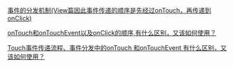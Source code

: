 [事件的分发机制(View篇因此事件传递的顺序是先经过onTouch，再传递到onClick)](http://www.mamicode.com/info-detail-842562.html)

[onTouch和onTouchEvent以及onClick的顺序,有什么区别，又该如何使用？](https://blog.csdn.net/fenganit/article/details/53750265)

[Touch事件传递流程、事件分发中的onTouch 和onTouchEvent 有什么区别，又该如何使用？](https://blog.csdn.net/qq_26358311/article/details/79620964)

